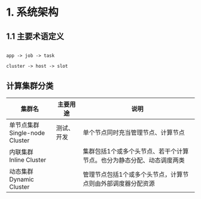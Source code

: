 # 1. 系统架构

## 1.1 主要术语定义

```

app -> job -> task

cluster -> host -> slot

```

## 计算集群分类

|  集群名  | 主要用途 |  说明    |
| --------- | -----|  ------- |
| 单节点集群<br/>Single-node Cluster | 测试、开发 | 单个节点同时充当管理节点、计算节点|
| 内联集群<br/>Inline Cluster |  | 集群包括1个或多个头节点、若干个计算节点。也分为静态分配、动态调度两类 |
| 动态集群<br/>Dynamic Cluster |  | 管理节点包括1个或多个头节点，计算节点则由外部调度器分配资源 |
